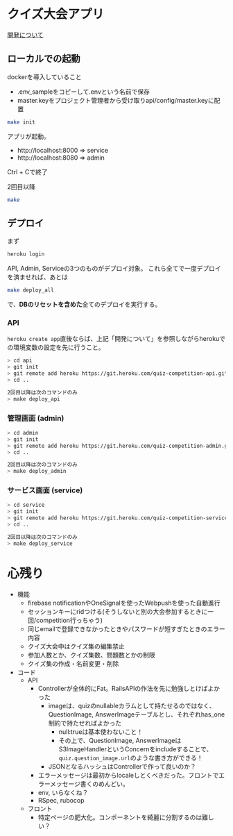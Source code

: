 # クイズ大会アプリ

[開発について](https://scrapbox.io/programming-technology/Nuxt_+_Vuetify_+_Rails_API_mode%E3%81%A7%E3%82%AF%E3%82%A4%E3%82%BA%E5%A4%A7%E4%BC%9AWeb%E3%82%A2%E3%83%97%E3%83%AA%E3%82%92%E4%BD%9C%E3%82%8B)

## ローカルでの起動
dockerを導入していること

- .env_sampleをコピーして.envという名前で保存
- master.keyをプロジェクト管理者から受け取りapi/config/master.keyに配置

``` bash
make init
```

アプリが起動。
- http://localhost:8000 => service
- http://localhost:8080 => admin

Ctrl + Cで終了

2回目以降
``` bash
make
```

## デプロイ
まず
``` bash
heroku login
```

API, Admin, Serviceの3つのものがデプロイ対象。
これら全てで一度デプロイを済ませれば、あとは
``` bash
make deploy_all
```
で、**DBのリセットを含めた**全てのデプロイを実行する。

### API
`heroku create app`直後ならば、上記「開発について」を参照しながらherokuでの環境変数の設定を先に行うこと。
``` bash
> cd api
> git init
> git remote add heroku https://git.heroku.com/quiz-competition-api.git
> cd ..

2回目以降は次のコマンドのみ
> make deploy_api
```

### 管理画面 (admin)
``` bash
> cd admin
> git init
> git remote add heroku https://git.heroku.com/quiz-competition-admin.git
> cd ..

2回目以降は次のコマンドのみ
> make deploy_admin
```

### サービス画面 (service)
``` bash
> cd service
> git init
> git remote add heroku https://git.heroku.com/quiz-competition-service.git
> cd ..

2回目以降は次のコマンドのみ
> make deploy_service
```

# 心残り
- 機能
  - firebase notificationやOneSignalを使ったWebpushを使った自動進行
  - セッションキーにridつける(そうしないと別の大会参加するときに一回/competition行っちゃう)
  - 同じemailで登録できなかったときやパスワードが短すぎたときのエラー内容
  - クイズ大会中はクイズ集の編集禁止
  - 参加人数とか、クイズ集数、問題数とかの制限
  - クイズ集の作成・名前変更・削除
- コード
  - API
    - Controllerが全体的にFat。RailsAPIの作法を先に勉強しとけばよかった
      - imageは、quizのnullableカラムとして持たせるのではなく、QuestionImage, AnswerImageテーブルとし、それぞれhas_one制約で持たせればよかった
        - null:trueは基本使わないこと！
        - その上で、QuestionImage, AnswerImageはS3ImageHandlerというConcernをincludeすることで、`quiz.question_image.url`のような書き方ができる！
      - JSONとなるハッシュはControllerで作って良いのか？
    - エラーメッセージは最初からlocaleしとくべきだった。フロントでエラーメッセージ書くのめんどい。
    - env, いらなくね？
    - RSpec, rubocop
  - フロント
    - 特定ページの肥大化。コンポーネントを綺麗に分割するのは難しい？

